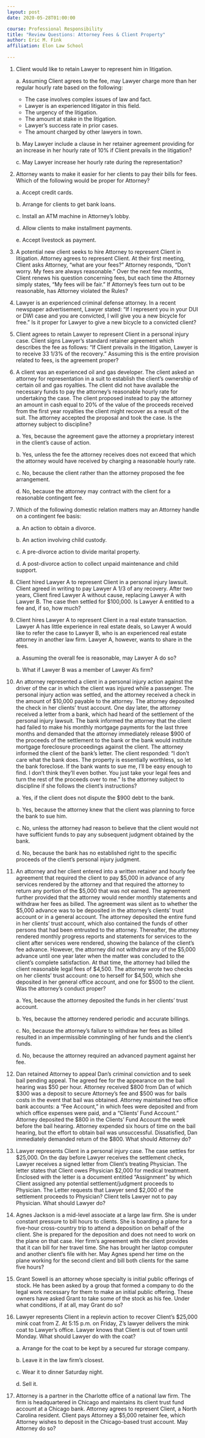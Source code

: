 ```yaml
---
layout: post
date: 2020-05-28T01:00:00

course: Professional Responsibility
title: "Review Questions: Attorney Fees & Client Property"
author: Eric M. Fink
affiliation: Elon Law School 
    
---
```


1. Client would like to retain Lawyer to represent him in litigation. 
    
    a. Assuming Client agrees to the fee, may Lawyer charge more than her regular hourly rate based on the following:
    - The case involves complex issues of law and fact.
    - Lawyer is an experienced litigator in this field.
    - The urgency of the litigation.
    - The amount at stake in the litigation.
    - Lawyer’s success rate in prior cases.
    - The amount charged by other lawyers in town.
    
    b. May Lawyer include a clause in her retainer agreement providing for an increase in her hourly rate of 10% if Client prevails in the litigation?
    
    c. May Lawyer increase her hourly rate during the representation?

2. Attorney wants to make it easier for her clients to pay their bills for fees. Which of the following would be proper for Attorney?
    
    a. Accept credit cards.
    
    b. Arrange for clients to get bank loans.
    
    c. Install an ATM machine in Attorney’s lobby.
    
    d. Allow clients to make installment payments.
    
    e. Accept livestock as payment.

3. A potential new client seeks to hire Attorney to represent Client in litigation. Attorney agrees to represent Client. At their first meeting, Client asks Attorney, “what are your fees?” Attorney responds, “Don’t worry. My fees are always reasonable.” Over the next few months, Client renews his question concerning fees, but each time the Attorney simply states, “My fees will be fair.” If Attorney’s fees turn out to be reasonable, has Attorney violated the Rules?

4. Lawyer is an experienced criminal defense attorney. In a recent newspaper advertisement, Lawyer stated: “If I represent you in your DUI or DWI case and you are convicted, I will give you a new bicycle for free.” Is it proper for Lawyer to give a new bicycle to a convicted client?

5. Client agrees to retain Lawyer to represent Client in a personal injury case. Client signs Lawyer’s standard retainer agreement which describes the fee as follows: “If Client prevails in the litigation, Lawyer is to receive 33 1/3% of the recovery.” Assuming this is the entire provision related to fees, is the agreement proper?

6. A client was an experienced oil and gas developer. The client asked an attorney for representation in a suit to establish the client’s ownership of certain oil and gas royalties. The client did not have available the necessary funds to pay the attorney’s reasonable hourly rate for undertaking the case. The client proposed instead to pay the attorney an amount in cash equal to 20% of the value of the proceeds received from the first year royalties the client might recover as a result of the suit. The attorney accepted the proposal and took the case. Is the attorney subject to discipline?
    
    a. Yes, because the agreement gave the attorney a proprietary interest in the client’s cause of action.
    
    b. Yes, unless the fee the attorney receives does not exceed that which the attorney would have received by charging a reasonable hourly rate.
    
    c. No, because the client rather than the attorney proposed the fee arrangement.
    
    d. No, because the attorney may contract with the client for a reasonable contingent fee.

7. Which of the following domestic relation matters may an Attorney handle on a contingent fee basis:
    
    a. An action to obtain a divorce.
    
    b. An action involving child custody.
    
    c. A pre-divorce action to divide marital property.
    
    d. A post-divorce action to collect unpaid maintenance and child support.

8. Client hired Lawyer A to represent Client in a personal injury lawsuit. Client agreed in writing to pay Lawyer A 1/3 of any recovery. After two years, Client fired Lawyer A without cause, replacing Lawyer A with Lawyer B. The case then settled for $100,000. Is Lawyer A entitled to a fee and, if so, how much?

9. Client hires Lawyer A to represent Client in a real estate transaction. Lawyer A has little experience in real estate deals, so Lawyer A would like to refer the case to Lawyer B, who is an experienced real estate attorney in another law firm. Lawyer A, however, wants to share in the fees. 
    
    a. Assuming the overall fee is reasonable, may Lawyer A do so?
    
    b. What if Lawyer B was a member of Lawyer A’s firm?

10. An attorney represented a client in a personal injury action against the driver of the car in which the client was injured while a passenger. The personal injury action was settled, and the attorney received a check in the amount of $10,000 payable to the attorney. The attorney deposited the check in her clients’ trust account. One day later, the attorney received a letter from a bank, which had heard of the settlement of the personal injury lawsuit. The bank informed the attorney that the client had failed to make his monthly mortgage payments for the last three months and demanded that the attorney immediately release $900 of the proceeds of the settlement to the bank or the bank would institute mortgage foreclosure proceedings against the client. The attorney informed the client of the bank’s letter. The client responded: “I don’t care what the bank does. The property is essentially worthless, so let the bank foreclose. If the bank wants to sue me, I’ll be easy enough to find. I don’t think they’ll even bother. You just take your legal fees and turn the rest of the proceeds over to me.” Is the attorney subject to discipline if she follows the client’s instructions?
    
    a. Yes, if the client does not dispute the $900 debt to the bank.
    
    b. Yes, because the attorney knew that the client was planning to force the bank to sue him.
    
    c. No, unless the attorney had reason to believe that the client would not have sufficient funds to pay any subsequent judgment obtained by the bank.
    
    d. No, because the bank has no established right to the specific proceeds of the client’s personal injury judgment.

11. An attorney and her client entered into a written retainer and hourly fee agreement that required the client to pay $5,000 in advance of any services rendered by the attorney and that required the attorney to return any portion of the $5,000 that was not earned. The agreement further provided that the attorney would render monthly statements and withdraw her fees as billed. The agreement was silent as to whether the $5,000 advance was to be deposited in the attorney’s clients’ trust account or in a general account. The attorney deposited the entire fund in her clients’ trust account, which also contained the funds of other persons that had been entrusted to the attorney. Thereafter, the attorney rendered monthly progress reports and statements for services to the client after services were rendered, showing the balance of the client’s fee advance. However, the attorney did not withdraw any of the $5,000 advance until one year later when the matter was concluded to the client’s complete satisfaction. At that time, the attorney had billed the client reasonable legal fees of $4,500. The attorney wrote two checks on her clients’ trust account: one to herself for $4,500, which she deposited in her general office account, and one for $500 to the client. Was the attorney’s conduct proper?
    
    a. Yes, because the attorney deposited the funds in her clients’ trust account.
    
    b. Yes, because the attorney rendered periodic and accurate billings.
    
    c. No, because the attorney’s failure to withdraw her fees as billed resulted in an impermissible commingling of her funds and the client’s funds.
    
    d. No, because the attorney required an advanced payment against her fee.

12. Dan retained Attorney to appeal Dan’s criminal conviction and to seek bail pending appeal. The agreed fee for the appearance on the bail hearing was $50 per hour. Attorney received $800 from Dan of which $300 was a deposit to secure Attorney’s fee and $500 was for bails costs in the event that bail was obtained. Attorney maintained two office bank accounts: a “Fee Account,” in which fees were deposited and from which office expenses were paid, and a “Clients’ Fund Account.” Attorney deposited the $800 in the Clients’ Fund Account the week before the bail hearing. Attorney expended six hours of time on the bail hearing, but the effort to obtain bail was unsuccessful. Dissatisfied, Dan immediately demanded return of the $800. What should Attorney do?

13. Lawyer represents Client in a personal injury case. The case settles for $25,000. On the day before Lawyer receives the settlement check, Lawyer receives a signed letter from Client’s treating Physician. The letter states that Client owes Physician $2,000 for medical treatment. Enclosed with the letter is a document entitled “Assignment” by which Client assigned any potential settlement/judgment proceeds to Physician. The Letter requests that Lawyer send $2,000 of the settlement proceeds to Physician? Client tells Lawyer not to pay Physician. What should Lawyer do?

14. Agnes Jackson is a mid-level associate at a large law firm. She is under constant pressure to bill hours to clients. She is boarding a plane for a five-hour cross-country trip to attend a deposition on behalf of the client. She is prepared for the deposition and does not need to work on the plane on that case. Her firm‘s agreement with the client provides that it can bill for her travel time. She has brought her laptop computer and another client‘s file with her. May Agnes spend her time on the plane working for the second client and bill both clients for the same five hours?

15. Grant Sowell is an attorney whose specialty is initial public offerings of stock. He has been asked by a group that formed a company to do the legal work necessary for them to make an initial public offering. These owners have asked Grant to take some of the stock as his fee. Under what conditions, if at all, may Grant do so?

16. Lawyer represents Client in a replevin action to recover Client’s $25,000 mink coat from Z. At 5:15 p.m. on Friday, Z’s lawyer delivers the mink coat to Lawyer’s office. Lawyer knows that Client is out of town until Monday. What should Lawyer do with the coat?
    
    a. Arrange for the coat to be kept by a secured fur storage company.
    
    b. Leave it in the law firm’s closest.
    
    c. Wear it to dinner Saturday night.
    
    d. Sell it. 

17. Attorney is a partner in the Charlotte office of a national law firm. The firm is headquartered in Chicago and maintains its client trust fund account at a Chicago bank. Attorney agrees to represent Client, a North Carolina resident. Client pays Attorney a $5,000 retainer fee, which Attorney wishes to deposit in the Chicago-based trust account. May Attorney do so? 


